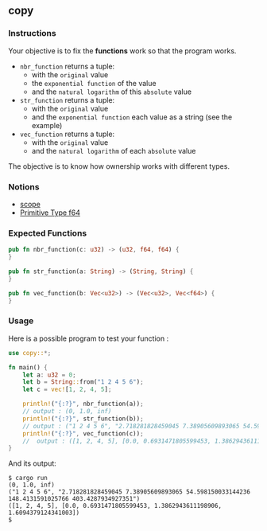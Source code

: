 ## copy

### Instructions

Your objective is to fix the **functions** work so that the program works.

- `nbr_function` returns a tuple:
  - with the `original` value
  - the `exponential function` of the value
  - and the `natural logarithm` of this `absolute` value
- `str_function` returns a tuple:
  - with the `original` value
  - and the `exponential function` each value as a string (see the example)
- `vec_function` returns a tuple:
  - with the `original` value
  - and the `natural logarithm` of each `absolute` value

The objective is to know how ownership works with different types.

### Notions

- [scope](https://doc.rust-lang.org/rust-by-example/scope/move.html)
- [Primitive Type f64](https://doc.rust-lang.org/std/primitive.f64.html)

### Expected Functions

```rust
pub fn nbr_function(c: u32) -> (u32, f64, f64) {
}

pub fn str_function(a: String) -> (String, String) {
}

pub fn vec_function(b: Vec<u32>) -> (Vec<u32>, Vec<f64>) {
}
```

### Usage

Here is a possible program to test your function :

```rust
use copy::*;

fn main() {
    let a: u32 = 0;
    let b = String::from("1 2 4 5 6");
    let c = vec![1, 2, 4, 5];

    println!("{:?}", nbr_function(a));
    // output : (0, 1.0, inf)
    println!("{:?}", str_function(b));
    // output : ("1 2 4 5 6", "2.718281828459045 7.38905609893065 54.598150033144236 148.4131591025766 403.4287934927351")
    println!("{:?}", vec_function(c));
    //  output : ([1, 2, 4, 5], [0.0, 0.6931471805599453, 1.3862943611198906, 1.6094379124341003])
}

```

And its output:

```console
$ cargo run
(0, 1.0, inf)
("1 2 4 5 6", "2.718281828459045 7.38905609893065 54.598150033144236 148.4131591025766 403.4287934927351")
([1, 2, 4, 5], [0.0, 0.6931471805599453, 1.3862943611198906, 1.6094379124341003])
$
```
